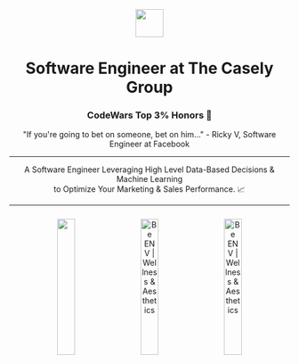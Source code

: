 <div align="center">
    <img src="https://thecaselygroup.com/images/logo-white.png" width="50">
</div>

<div align="center">

<h1>Software Engineer at The Casely Group</h1>

<h3>CodeWars Top 3% Honors 💯</h3>

<p>
"If you're going to bet on someone, bet on him..." - Ricky V, Software Engineer at Facebook
</p>

<hr>

<p>
A Software Engineer Leveraging High Level Data-Based Decisions & Machine Learning<br> to Optimize Your Marketing & Sales Performance. 📈
</p>

<hr>

<div align="center">
    <img src="https://thecaselygroup.com/images/fullwidth-gallery-mdclcp-420x350.png" width="25%" style="margin:10px">
    <img src="https://thecaselygroup.com/images/fullwidth-gallery-be-env-420x350-2.png" alt="Be ENV | Wellness &amp; Aesthetics" width="25%" style="margin:10px">
    <img src="https://thecaselygroup.com/images/fullwidth-gallery-vivatherapysolutions-420x350.png" alt="Be ENV | Wellness &amp; Aesthetics" width="25%" style="margin:10px">        
</div>
